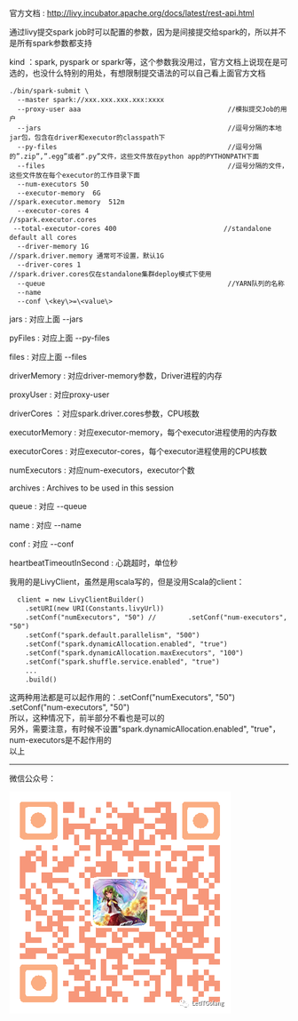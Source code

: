 官方文档 : http://livy.incubator.apache.org/docs/latest/rest-api.html

通过livy提交spark job时可以配置的参数，因为是间接提交给spark的，所以并不是所有spark参数都支持

kind ：spark, pyspark or sparkr等，这个参数我没用过，官方文档上说现在是可选的，也没什么特别的用处，有想限制提交语法的可以自己看上面官方文档

    ./bin/spark-submit \     
      --master spark://xxx.xxx.xxx.xxx:xxxx      
      --proxy-user aaa                                     //模拟提交Job的用户     
      --jars                                               //逗号分隔的本地jar包，包含在driver和executor的classpath下     
      --py-files                                           //逗号分隔的”.zip”,”.egg”或者“.py”文件，这些文件放在python app的PYTHONPATH下面     
      --files                                              //逗号分隔的文件，这些文件放在每个executor的工作目录下面     
      --num-executors 50      
      --executor-memory  6G                                //spark.executor.memory  512m   
      --executor-cores 4                                   //spark.executor.cores     
     --total-executor-cores 400                           //standalone default all cores     
      --driver-memory 1G                                   //spark.driver.memory 通常可不设置，默认1G    
      --driver-cores 1                                     //spark.driver.cores仅在standalone集群deploy模式下使用     
      --queue                                              //YARN队列的名称     
      --name     
      --conf \<key\>=\<value\>      
  
jars : 对应上面 --jars     

pyFiles : 对应上面 --py-files     

files : 对应上面 --files     

driverMemory : 对应driver-memory参数，Driver进程的内存     

proxyUser : 对应proxy-user     

driverCores ：对应spark.driver.cores参数，CPU核数     

executorMemory : 对应executor-memory，每个executor进程使用的内存数     

executorCores : 对应executor-cores，每个executor进程使用的CPU核数     

numExecutors : 对应num-executors，executor个数     

archives : Archives to be used in this session     
 
queue : 对应 --queue     

name : 对应 --name     

conf : 对应 --conf     

heartbeatTimeoutInSecond : 心跳超时，单位秒     

我用的是LivyClient，虽然是用scala写的，但是没用Scala的client：     

      client = new LivyClientBuilder()
        .setURI(new URI(Constants.livyUrl))
        .setConf("numExecutors", "50") //        .setConf("num-executors", "50")
        .setConf("spark.default.parallelism", "500")
        .setConf("spark.dynamicAllocation.enabled", "true")
        .setConf("spark.dynamicAllocation.maxExecutors", "100")
        .setConf("spark.shuffle.service.enabled", "true")
        ...
        .build()

这两种用法都是可以起作用的：.setConf("numExecutors", "50")  .setConf("num-executors", "50")     
所以，这种情况下，前半部分不看也是可以的     
另外，需要注意，有时候不设置"spark.dynamicAllocation.enabled", "true"，num-executors是不起作用的     
以上

-----
微信公众号：

![Image](/ppp/0.png)
